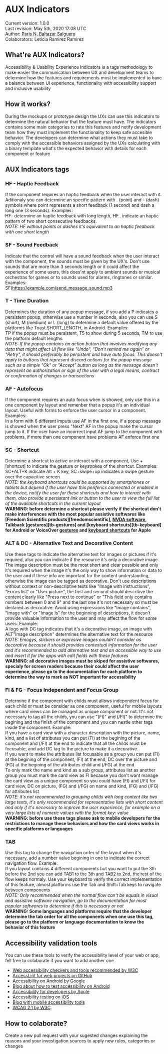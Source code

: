 # AUX Indicators
Current version: 1.0.0  
Last revision: May 5th, 2020 17:08 UTC  
Author: [Paris N. Baltazar Salguero][parisbs]  
Colaborators: Leticia Ramirez Ramirez

## What're AUX Indicators?
Accessibility & Usability Experience Indicators is a tags methodology to make easier the communication between UX and development teams to determine how the features and requirements must be implemented to have a balance between UI experience, functionality with accessibility support and inclusive usability

## How it works?
During the mockups or prototype design the UXs can use this indicators to determine the natural behavior that the feature must have. The indicators contains some main categories to rate this features and notify development team how they must implement the functionality to keep safe accesible behavior. The developers can determine what actions they must take to comply with the accessible behaviors assigned by the UXs calculating with a binary template what's the expected behavior with details for each component or feature

## AUX Indicators tags
### HF - Haptic Feedback
If the component requires an haptic feedback when the user interact with it. Aditionaly you can determine an specific pattern with . (point) and - (dash) symbols where point represents a short feedback (1 second) and dash a long one (3 seconds). Examples:  
HF- determine an haptic feedback with long length, HF.. indicate an haptic pattern of two short consecutive feedbacks.  
*NOTE: HF without points or dashes it's equivalent to an haptic feedback with one short length*

### SF - Sound Feedback
Indicate that the control will have a sound feedback when the user interact with the component, the sounds must be given by the UX's. Don't use sounds that are more than 3 seconds length or it could affect the experience of some users, this does'nt apply to ambient sounds or musical orchestras for games or to sounds used for alarms, ringtones or similar. Examples:  
SF(https://example.com/send_message_sound.mp3

### T - Time Duration
Determines the duration of any popup message, if you add a P indicates a persistent popup, otherwise use a number in seconds, also you can use S (short), M (medium) or L (long) to determine a default value offered by the platforms like Toast.SHORT_LENGTH, in Android. Examples:  
TP if the popup must be persistent, T5 to show during 5 seconds, TM to use the platform default lengths  
*NOTE: If the popup contains an action button that involves modifying any data that might affect UI flow like "Undo", "Don't remind me again" or "Retry", it should preferably be persistent and have auto focus. This doesn't apply to buttons that represent discard actions for the popup message such as a simple "Ok" or "Accept" button as long as the message doesn't represent an authorization or sign of the user with a legal means, contract or confirmation of changes or transactions*

### AF - Autofocus
If the component requires an auto focus when is showed, only use this in a one component by layout and remenber that a popup it's an individual layout. Useful with forms to enforce the user cursor in a component. Examples:  
In a form with 6 different imputs use AF in the first one, if a popup message is showed when the user press "Next" AF in the popup make the cursor jump to it. If the user have an incorrect input AF jump to the component with problems, if more than one component have problems AF  enforce first one

### SC - Shortcut
Determine a shortcut to active or interact with a component, Use +[shortcut] to indicate the gesture or keystrokes of the shortcut. Examples:  
SC+ALT+K indicate Alt + K key, SC+swipe+up indicates a swipe gesture over the capacitive screen  
*NOTE: the keyboard shortcuts could be supported by smartphones or tablets but depend if the user have this periferics connected or enabled in the device, notify the user for these shortcuts and how to interact with them, also provide a persistant link or button to the user to view the full list of the available shortcuts in the current layout*  
**WARNING: before determine a shortcut please verify if the shortcut don't  make interferences with the most popular assistive softwares like [Freedom Scientific products][freedomscientific], [NVDA software][nvda], Talkback [gestures][tb-gestures] and [keyboard shortcuts][tb-keyboard] for Android or VoiceOver [gestures][vo-gestures] and [keyboard shortcuts][vo-keyboard] for Apple**

### ALT & DC - Alternative Text and Decorative Content
Use these tags to indicate the alternative text for images or pictures if it's required, also you can indicate if the resource it's only a decorative image. The image description must be the most short and clear possible and only it's required when the image it's the only way to show information or data to the user and if these info are important for the content understanding, otherwise the image can be tagged as decorative. Don't use descriptions without context or non-descriptive texts like "Image with instructions", "Errors list" or "User picture", the first and second should describve the content clearly like "Press next to continue" or "This field only contains numbers between 0 and 9" and the last one it's not necessary so must be declared as decorative. Avoid using expressions like "Image contains", "Image with" or "Image is" for the beginning of descriptions, it doesn't provide valuable information to the user and may affect the flow for some users. Example:  
A logo with DC tag indicates that it's a decorative image, an image with ALT"Image description" determines the alternative text for the resource  
*NOTE: Emogys, stickers or expresive images couldn't consider as decorative because it should provides contextual information for the user and it's recommended to add alternative text and an accessible way to use and insert it for the apps with edit fields with these features*  
**WARNING: all decorative images must be skiped for assistive softwares, specialy for screen readers because their could affect the user experience, please go to the documentation for each platform to determine the way to mark as NOT important for accessibility**

### FI & FG - Focus Independent and Focus Group
Determine if the component with childs must allows independent focus for each child or must be consider as one component, useful for mobile layouts where card views can be managed as unique component or not. It's not necessary to tag all the childs, you can use "(FI)" and (/FI)" to determine the begining and the finish of the component and you can nestle other tags inside the component. Example:  
If you have a card view with a character description with the picture, name, kind, and a list of attributes you can put (FI) at the begining of the component and (/FI) at the end to indicate that all the childs must be focusable, and add DC tag to the picture to make it a decorative.  
If you want to make the attributes list focusable as a group you can put (FI) at the begining of the component, (FI) at the end, DC over the picture and (FG) at the begining of the attributes child and (/FG) at the end  
To only mark the name and kind as a sub group, attributes list as another group you must mark the card view as FI because you don't want manage the card view as a unique component so you could have (FI) and (/FI) for card view, DC on picture, (FG) and (/FG) on name and kind, (FG) and (/FG) for attributes list  
*NOTE: it's not recommended to grouping childs with long content like two large texts, it's only recommended for representative lists with short content and only if it's necessary to improve the user experience, for example on a very large lists of numeric values with the format key: value*  
**WARNING: before use these tags please ask to mobile developers for the restrictions to manage these behaviors and how the card views works in specific platforms or languages**

### TAB
Use this tag to change the navigation order of the layout when it's necessary, add a number value begining in one to indicate the correct navigation flow. Example:  
If you layout contains 4 different components but you want to put the 3th before the 2nd you can add TAB1 to the 3th and TAB2 to 2nd, the rest of the flow keeps normaly. Use your keyboard to verify the correct implementation of this feature, almost platforms use the Tab and Shift+Tab keys to navigate between components  
*NOTE: Only recommended when the normal flow can't be equals in visual and assistive software navigation, go to the documentation for most popular softwares to determine if this is necessary or not*  
**WARNING: Some languages and platforms require that the developer determine the tab order for all the components when one use this tag, please go to the platform or language documentation to know the behavior of this feature**

## Accessibility validation tools
You can use these tools to verify the accessibility level of your web or app, fell free to colaborate if you want to add another one

* [Web accessibility checkers and tools recommended by W3C][w3c-web-tools]
* [AccessLint for web projects on GitHub][accesslint]
* [Accessibility on Android by Google][android-accessibility]
* [Blog about how to test accessibility on Android][android-accessibility-testing]
* [Accessibility for developers by Apple][apple-accessibility]
* [Accessibility testing on iOS][ios-accessibility-testing]
* [Blog with mobile accessibility tools][mobile-tools]
* [WCAG 2.1 by W3C][wcag-21]

## How to colaborate?
Create a new pull request with your sugested changes explaining the reasons and your investigation sources to apply new rules, categories or changes

[freedonscientific]: https://www.freedomscientific.com
[nvda]: https://www.nvaccess.org/files/nvda/documentation/userGuide.html
[talkback-gestures]: https://support.google.com/accessibility/android/answer/6151827?hl=en
[talkback-keyboard]: https://support.google.com/accessibility/android/answer/6110948?hl=en
[vo-gestures]: https://www.apple.com/voiceover/info/guide/_1137.html
[vo-keyboard]: https://www.apple.com/voiceover/info/guide/_1131.html
[w3c-web-tools]: https://www.w3.org/WAI/ER/tools/
[accesslint]: https://accesslint.com/
[android-accessibility]: https://developer.android.com/guide/topics/ui/accessibility/testing
[android-accessibility-testing]: https://thoughtbot.com/blog/accessibility-testing-on-android
[apple-accessibility]: https://developer.apple.com/accessibility/
[ios-accessibility-testing]: https://developer.apple.com/library/archive/technotes/TestingAccessibilityOfiOSApps/TestingtheAccessibilityofiOSApps/TestingtheAccessibilityofiOSApps.html
[mobile-tools]: https://www.digitala11y.com/free-mobile-accessibility-testing-tools/
[wcag-21]: https://www.w3.org/TR/WCAG21/

[parisbs]: https://github.com/parisbs
